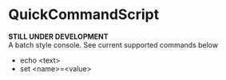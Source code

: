 # QuickCommandScript  
**STILL UNDER DEVELOPMENT**  
A batch style console. See current supported commands below  
 - echo \<text\>  
 - set \<name\>=\<value\>  
